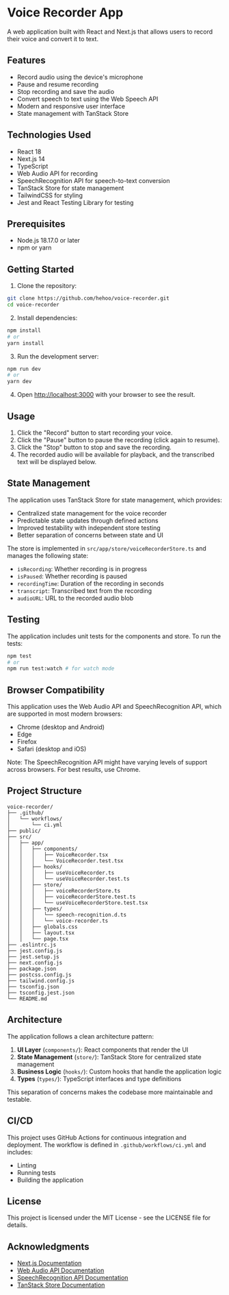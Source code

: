 # Voice Recorder App

A web application built with React and Next.js that allows users to record their voice and convert it to text.

## Features

- Record audio using the device's microphone
- Pause and resume recording
- Stop recording and save the audio
- Convert speech to text using the Web Speech API
- Modern and responsive user interface
- State management with TanStack Store

## Technologies Used

- React 18
- Next.js 14
- TypeScript
- Web Audio API for recording
- SpeechRecognition API for speech-to-text conversion
- TanStack Store for state management
- TailwindCSS for styling
- Jest and React Testing Library for testing

## Prerequisites

- Node.js 18.17.0 or later
- npm or yarn

## Getting Started

1. Clone the repository:

```bash
git clone https://github.com/hehoo/voice-recorder.git
cd voice-recorder
```

2. Install dependencies:

```bash
npm install
# or
yarn install
```

3. Run the development server:

```bash
npm run dev
# or
yarn dev
```

4. Open [http://localhost:3000](http://localhost:3000) with your browser to see the result.

## Usage

1. Click the "Record" button to start recording your voice.
2. Click the "Pause" button to pause the recording (click again to resume).
3. Click the "Stop" button to stop and save the recording.
4. The recorded audio will be available for playback, and the transcribed text will be displayed below.

## State Management

The application uses TanStack Store for state management, which provides:

- Centralized state management for the voice recorder
- Predictable state updates through defined actions
- Improved testability with independent store testing
- Better separation of concerns between state and UI

The store is implemented in `src/app/store/voiceRecorderStore.ts` and manages the following state:

- `isRecording`: Whether recording is in progress
- `isPaused`: Whether recording is paused
- `recordingTime`: Duration of the recording in seconds
- `transcript`: Transcribed text from the recording
- `audioURL`: URL to the recorded audio blob

## Testing

The application includes unit tests for the components and store. To run the tests:

```bash
npm test
# or
npm run test:watch # for watch mode
```

## Browser Compatibility

This application uses the Web Audio API and SpeechRecognition API, which are supported in most modern browsers:

- Chrome (desktop and Android)
- Edge
- Firefox
- Safari (desktop and iOS)

Note: The SpeechRecognition API might have varying levels of support across browsers. For best results, use Chrome.

## Project Structure

```
voice-recorder/
├── .github/
│   └── workflows/
│       └── ci.yml
├── public/
├── src/
│   ├── app/
│   │   ├── components/
│   │   │   ├── VoiceRecorder.tsx
│   │   │   └── VoiceRecorder.test.tsx
│   │   ├── hooks/
│   │   │   ├── useVoiceRecorder.ts
│   │   │   └── useVoiceRecorder.test.ts
│   │   ├── store/
│   │   │   ├── voiceRecorderStore.ts
│   │   │   ├── voiceRecorderStore.test.ts
│   │   │   └── useVoiceRecorderStore.test.tsx
│   │   ├── types/
│   │   │   └── speech-recognition.d.ts
│   │   │   └── voice-recorder.ts
│   │   ├── globals.css
│   │   ├── layout.tsx
│   │   └── page.tsx
├── .eslintrc.js
├── jest.config.js
├── jest.setup.js
├── next.config.js
├── package.json
├── postcss.config.js
├── tailwind.config.js
├── tsconfig.json
├── tsconfig.jest.json
└── README.md
```

## Architecture

The application follows a clean architecture pattern:

1. **UI Layer** (`components/`): React components that render the UI
2. **State Management** (`store/`): TanStack Store for centralized state management
3. **Business Logic** (`hooks/`): Custom hooks that handle the application logic
4. **Types** (`types/`): TypeScript interfaces and type definitions

This separation of concerns makes the codebase more maintainable and testable.

## CI/CD

This project uses GitHub Actions for continuous integration and deployment. The workflow is defined in `.github/workflows/ci.yml` and includes:

- Linting
- Running tests
- Building the application

## License

This project is licensed under the MIT License - see the LICENSE file for details.

## Acknowledgments

- [Next.js Documentation](https://nextjs.org/docs)
- [Web Audio API Documentation](https://developer.mozilla.org/en-US/docs/Web/API/Web_Audio_API)
- [SpeechRecognition API Documentation](https://developer.mozilla.org/en-US/docs/Web/API/Web_Speech_API)
- [TanStack Store Documentation](https://tanstack.com/store/latest)
